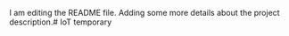 I am editing the README file. Adding some more details about the project description.# IoT
temporary
